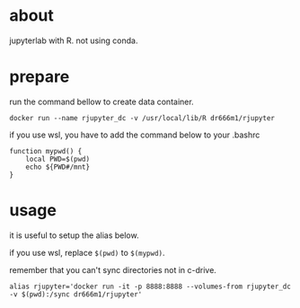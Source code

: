 # about
jupyterlab with R. not using conda.

# prepare
run the command bellow to create data container.
```
docker run --name rjupyter_dc -v /usr/local/lib/R dr666m1/rjupyter
```

if you use wsl, you have to add the command below to your .bashrc
```
function mypwd() {
    local PWD=$(pwd)
    echo ${PWD#/mnt}
}
```

# usage
it is useful to setup the alias below.

if you use wsl, replace `$(pwd)` to `$(mypwd)`.

remember that you can't sync directories not in c-drive.

```
alias rjupyter='docker run -it -p 8888:8888 --volumes-from rjupyter_dc -v $(pwd):/sync dr666m1/rjupyter'
```

